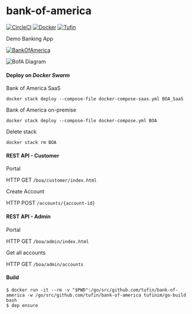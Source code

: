# bank-of-america
[![CircleCI](https://circleci.com/gh/Tufin/bank-of-america.svg?style=shield&circle-token=dadfdb30201b7acdcfe4c91a2670536bd937c188)](https://circleci.com/gh/Tufin/bank-of-america)
[![Docker](https://img.shields.io/docker/pulls/tufinim/bank-of-america.svg)](https://hub.docker.com/r/tufinim/bank-of-america/)
[![Tufin](https://api.tufin.io/bank-of-america/retail/badges?image=tufinim/bank-of-america)](https://tufin.io/ui/#/grid/scans/tufinim%2Fbank-of-america)

Demo Banking App

[![BankOfAmerica](https://static.seekingalpha.com/uploads/2017/7/1/15103192-14988942864352787.png)](https://www.bankofamerica.com/)

![BofA Diagram](https://github.com/Tufin/bank-of-america/blob/master/BofA%20Diagram.png)

#### Deploy on _Docker Swarm_
Bank of America SaaS
```
docker stack deploy --compose-file docker-compose-saas.yml BOA_SaaS
```
Bank of America on-premise
```
docker stack deploy --compose-file docker-compose.yml BOA
```
Delete stack
```
docker stack rm BOA
```

#### REST API - Customer
Portal

HTTP GET `/boa/customer/index.html`

Create Account

HTTP POST `/accounts/{account-id}`

#### REST API - Admin
Portal

HTTP GET `/boa/admin/index.html`

Get all accounts

HTTP GET `/boa/admin/accounts` 

#### Build
```
$ docker run -it --rm -v "$PWD":/go/src/github.com/tufin/bank-of-america -w /go/src/github.com/tufin/bank-of-america tufinim/go-build bash
$ dep ensure
```
